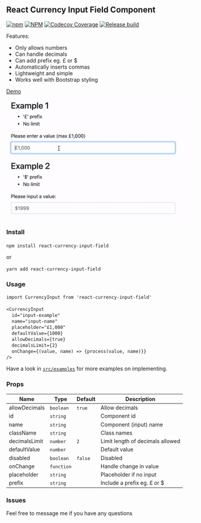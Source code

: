 ## React Currency Input Field Component

[![npm](https://img.shields.io/npm/v/react-currency-input-field)](https://www.npmjs.com/package/react-currency-input-field) [![NPM](https://img.shields.io/npm/l/react-currency-input-field)](https://www.npmjs.com/package/react-currency-input-field) [![Codecov Coverage](https://img.shields.io/codecov/c/github/cchanxzy/react-currency-input-field)](https://codecov.io/gh/cchanxzy/react-currency-input-field/) [![Release build](https://github.com/cchanxzy/react-currency-input-field/workflows/Release/badge.svg)](https://github.com/cchanxzy/react-currency-input-field/actions?query=workflow%3ARelease)

Features:

- Only allows numbers
- Can handle decimals
- Can add prefix eg. £ or \$
- Automatically inserts commas
- Lightweight and simple
- Works well with Bootstrap styling

[Demo](https://cchanxzy.github.io/react-currency-input-field)

![React Currency Input Demo](demo/demo.gif)

### Install

`npm install react-currency-input-field`

or

`yarn add react-currency-input-field`

### Usage

```
import CurrencyInput from 'react-currency-input-field'

<CurrencyInput
  id="input-example"
  name="input-name"
  placeholder="£1,000"
  defaultValue={1000}
  allowDecimals={true}
  decimalsLimit={2}
  onChange={(value, name) => {process(value, name)}}
/>
```

Have a look in [`src/examples`](https://github.com/cchanxzy/react-currency-input-field/tree/master/src/examples) for more examples on implementing.

### Props

| Name | Type | Default | Description |
| --- | --- | --- | --- |
| allowDecimals | `boolean` | `true` | Allow decimals |
| id | `string` | | Component id |
| name | `string` | | Component (input) name |
| className | `string` | | Class names |
| decimalsLimit | `number` | `2` | Limit length of decimals allowed |
| defaultValue | `number` | | Default value |
| disabled | `boolean` | `false` | Disabled |
| onChange | `function` | | Handle change in value |
| placeholder | `string` | | Placeholder if no input |
| prefix | `string` | | Include a prefix eg. £ or \$ |

### Issues

Feel free to message me if you have any questions
